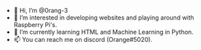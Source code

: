 - 👋 Hi, I’m @0rang-3
- 👀 I’m interested in developing websites and playing around with Raspberry Pi's.
- 🌱 I’m currently learning HTML and Machine Learning in Python.
- 📫 You can reach me on discord (Orange#5020).

<!---
0rang-3/0rang-3 is a ✨ special ✨ repository because its `README.md` (this file) appears on your GitHub profile.
You can click the Preview link to take a look at your changes.
--->

